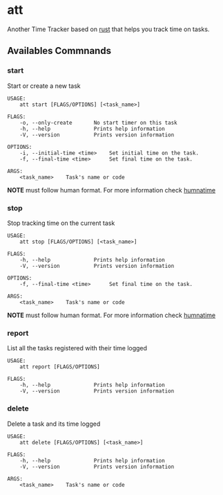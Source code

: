 # att

Another Time Tracker based on [rust](https://www.rust-lang.org/) that helps you track time on tasks.

## Availables Commnands
### start

Start or create a new task

```
USAGE:
    att start [FLAGS/OPTIONS] [<task_name>]

FLAGS:
    -o, --only-create       No start timer on this task
    -h, --help              Prints help information
    -V, --version           Prints version information

OPTIONS:
    -i, --initial-time <time>    Set initial time on the task.
    -f, --final-time <time>      Set final time on the task.

ARGS:
    <task_name>    Task's name or code
```

__NOTE__ <time> must follow human format. For more information check [humnatime](https://docs.rs/humantime/2.1.0/humantime/fn.parse_duration.html)
### stop

Stop tracking time on the current task

```
USAGE:
    att stop [FLAGS/OPTIONS] [<task_name>]

FLAGS:
    -h, --help              Prints help information
    -V, --version           Prints version information

OPTIONS:
    -f, --final-time <time>      Set final time on the task.

ARGS:
    <task_name>    Task's name or code
```

__NOTE__ <time> must follow human format. For more information check [humnatime](https://docs.rs/humantime/2.1.0/humantime/fn.parse_duration.html)
### report

List all the tasks registered with their time logged

```
USAGE:
    att report [FLAGS/OPTIONS]

FLAGS:
    -h, --help              Prints help information
    -V, --version           Prints version information

```
### delete

Delete a task and its time logged

```
USAGE:
    att delete [FLAGS/OPTIONS] [<task_name>]

FLAGS:
    -h, --help              Prints help information
    -V, --version           Prints version information

ARGS:
    <task_name>    Task's name or code
```
